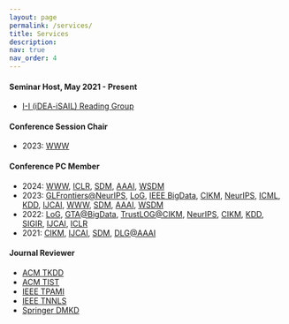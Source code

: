 ```yaml
---
layout: page
permalink: /services/
title: Services
description:
nav: true
nav_order: 4
---
```


#### **Seminar Host**, May 2021 - Present
* [I-I (iDEA-iSAIL) Reading Group](https://github.com/isail-laboratory/iDEA-iSAIL-Reading-Group)

#### **Conference Session Chair**
* 2023: [WWW](https://www2023.thewebconf.org/)

#### **Conference PC Member**
* 2024: [WWW](https://www2024.thewebconf.org/), [ICLR](https://iclr.cc/Conferences/2024), [SDM](https://www.siam.org/conferences/cm/conference/sdm24), [AAAI](https://aaai.org/aaai-conference/), [WSDM](https://www.wsdm-conference.org/2024/)
* 2023: [GLFrontiers@NeurIPS](https://glfrontiers.github.io/), [LoG](https://logconference.org/), [IEEE BigData](http://bigdataieee.org/BigData2023/index.html), [CIKM](https://uobevents.eventsair.com/cikm2023/), [NeurIPS](https://nips.cc/Conferences/2023), [ICML](https://icml.cc/Conferences/2023), [KDD](https://kdd.org/kdd2023/), [IJCAI](https://ijcai-23.org/), [WWW](https://www2023.thewebconf.org/), [SDM](https://www.siam.org/conferences/cm/conference/sdm23), [AAAI](https://aaai.org/Conferences/AAAI-23/), [WSDM](https://www.wsdm-conference.org/2023/)
* 2022: [LoG](https://logconference.org/), [GTA@BigData](https://gta3.hrl.com/), [TrustLOG@CIKM](https://trustlogworkshop.github.io/), [NeurIPS](https://neurips.cc/Conferences/2022), [CIKM](https://www.cikm2022.org/), [KDD](https://www.kdd.org/kdd2022), [SIGIR](https://sigir.org/sigir2022/), [IJCAI](https://ijcai-22.org/), [ICLR](https://iclr.cc/Conferences/2022)
* 2021: [CIKM](https://www.cikm2021.org/), [IJCAI](https://ijcai-21.org/), [SDM](https://www.siam.org/conferences/cm/conference/sdm21), [DLG@AAAI](https://deep-learning-graphs.bitbucket.io/dlg-aaai21/index.html)

#### **Journal Reviewer**
* [ACM TKDD](https://dl.acm.org/journal/tkdd)
* [ACM TIST](https://dl.acm.org/journal/tist)
* [IEEE TPAMI](https://ieeexplore.ieee.org/xpl/RecentIssue.jsp?punumber=34)
* [IEEE TNNLS](https://ieeexplore.ieee.org/xpl/RecentIssue.jsp?punumber=5962385)
* [Springer DMKD](https://www.springer.com/journal/10618/)
